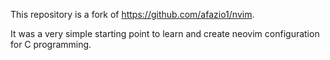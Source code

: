 This repository is a fork of https://github.com/afazio1/nvim.

It was a very simple starting point to learn and create neovim configuration for C programming.
